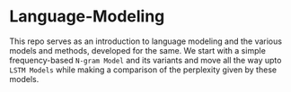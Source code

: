 # Language-Modeling
This repo serves as an introduction to language modeling and the various models and methods, developed for the same. 
We start with a simple frequency-based `N-gram Model` and its variants and move all the way upto `LSTM Models` while making a comparison
of the perplexity given by these models.
